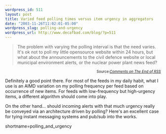```yaml
--- 
wordpress_id: 511
layout: post
title: Varied feed polling times versus item urgency in aggregators
date: "2003-11-26T11:02:01-05:00"
wordpress_slug: polling-and-urgency
wordpress_url: http://www.decafbad.com/blog/?p=511
---
```

<blockquote cite="http://www.teledyn.com/mt/archives/001496.html">The problem with varying the polling interval is that the need varies. It's ok not to poll my little opensource website within 24 hours, but what about the announcements to the civil defence website or local municipal environment alerts, or the nuclear power plant news feed?
</blockquote>
<div class="credit" align="right"><small>Source:<cite><a href="http://www.teledyn.com/mt/archives/001496.html">Comments on The End of RSS </a></cite></small></div>

<p>
Definitely a good point there.  For most of the feeds in my daily habit, what I use is an AIMD variation on my polling frequency per feed based on occurrence of new items.  For feeds with low-frequency but high-urgency items, a different algorithm should come into play.
</p>

<p>
On the other hand...  should incoming alerts with that much urgency really be conveyed via an architecture driven by polling?  Here's an excellent case for tying instant messaging systems and pub/sub into the works.
</p>
<!--more-->
shortname=polling_and_urgency
